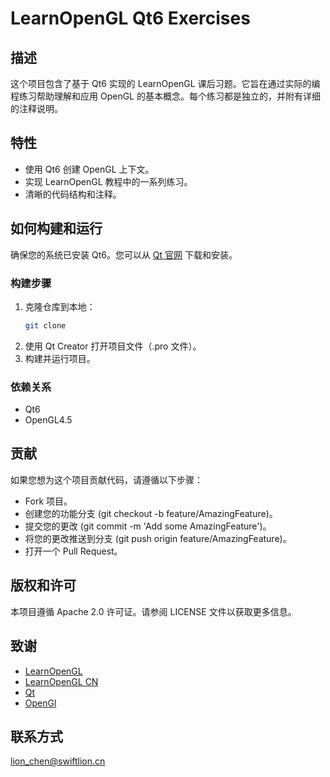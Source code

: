 # LearnOpenGL Qt6 Exercises

## 描述
这个项目包含了基于 Qt6 实现的 LearnOpenGL 课后习题。它旨在通过实际的编程练习帮助理解和应用 OpenGL 的基本概念。每个练习都是独立的，并附有详细的注释说明。

## 特性
- 使用 Qt6 创建 OpenGL 上下文。
- 实现 LearnOpenGL 教程中的一系列练习。
- 清晰的代码结构和注释。

## 如何构建和运行
确保您的系统已安装 Qt6。您可以从 [Qt 官网](https://www.qt.io/) 下载和安装。

### 构建步骤
1. 克隆仓库到本地：
   ```bash
   git clone 
   ```
2. 使用 Qt Creator 打开项目文件（.pro 文件）。
3. 构建并运行项目。

### 依赖关系
- Qt6
- OpenGL4.5
## 贡献
如果您想为这个项目贡献代码，请遵循以下步骤：

- Fork 项目。
- 创建您的功能分支 (git checkout -b feature/AmazingFeature)。
- 提交您的更改 (git commit -m 'Add some AmazingFeature')。
- 将您的更改推送到分支 (git push origin feature/AmazingFeature)。
- 打开一个 Pull Request。

## 版权和许可
本项目遵循 Apache 2.0 许可证。请参阅 LICENSE 文件以获取更多信息。

## 致谢

- [LearnOpenGL](https://learnopengl.com/)
- [LearnOpenGL CN](https://github.com/LearnOpenGL-CN/LearnOpenGL-CN)
- [Qt](https://www.qt.io/)
- [OpenGl](https://registry.khronos.org/OpenGL-Refpages/gl4/)
## 联系方式
lion_chen@swiftlion.cn
